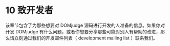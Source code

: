 # 10 致开发者

该章节包含了为那些想要对 DOMjudge 源码进行开发的人准备的信息。如果你对开发 DOMjudge 有什么问题，或者你想要分享那些可能对别人有帮助的改进，那么请立刻通过我们的开发邮件列表（ development mailing list ）联系我们。
